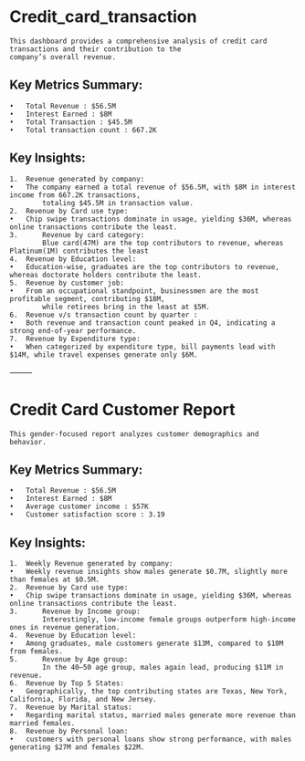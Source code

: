 # Credit_card_transaction
    This dashboard provides a comprehensive analysis of credit card transactions and their contribution to the 
    company’s overall revenue. 
    
## Key Metrics Summary:
	•	Total Revenue : $56.5M
	•	Interest Earned : $8M
	•	Total Transaction : $45.5M 
	•	Total transaction count : 667.2K 

 
## Key Insights:
	1.	Revenue generated by company:
	•	The company earned a total revenue of $56.5M, with $8M in interest income from 667.2K transactions, 
            totaling $45.5M in transaction value.
	2.	Revenue by Card use type:
	•	Chip swipe transactions dominate in usage, yielding $36M, whereas online transactions contribute the least. 
    3.      Revenue by card category:
	        Blue card(47M) are the top contributors to revenue, whereas Platinum(1M) contributes the least
	4.	Revenue by Education level:
	•	Education-wise, graduates are the top contributors to revenue, whereas doctorate holders contribute the least. 
	5.	Revenue by customer job:
	•	From an occupational standpoint, businessmen are the most profitable segment, contributing $18M, 
            while retirees bring in the least at $5M.  
	6.	Revenue v/s transaction count by quarter :
	•	Both revenue and transaction count peaked in Q4, indicating a strong end-of-year performance.
	7.	Revenue by Expenditure type:
	•	When categorized by expenditure type, bill payments lead with $14M, while travel expenses generate only $6M.
    

⸻

# Credit Card Customer Report

    This gender-focused report analyzes customer demographics and behavior. 

## Key Metrics Summary:
	•	Total Revenue : $56.5M
	•	Interest Earned : $8M
	•	Average customer income : $57K 
	•	Customer satisfaction score : 3.19 

## Key Insights:
	1.	Weekly Revenue generated by company:
	•	Weekly revenue insights show males generate $0.7M, slightly more than females at $0.5M.
	2.	Revenue by Card use type:
	•	Chip swipe transactions dominate in usage, yielding $36M, whereas online transactions contribute the least. 
    3.      Revenue by Income group:
	        Interestingly, low-income female groups outperform high-income ones in revenue generation.    
	4.	Revenue by Education level:
	•	Among graduates, male customers generate $13M, compared to $10M from females.
    5.      Revenue by Age group:
	        In the 40–50 age group, males again lead, producing $11M in revenue.
	6.	Revenue by Top 5 States:
	•	Geographically, the top contributing states are Texas, New York, California, Florida, and New Jersey.
	7.	Revenue by Marital status:
	•	Regarding marital status, married males generate more revenue than married females.
	8.	Revenue by Personal loan:
	•	customers with personal loans show strong performance, with males generating $27M and females $22M.

    
